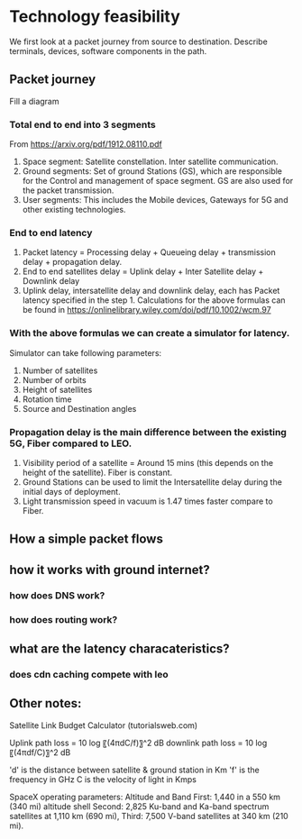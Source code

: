 # Technology feasibility

We first look at a packet journey from source to destination. Describe terminals, devices, software components in the path.

## Packet journey

Fill a diagram

### Total end to end into 3 segments 
From https://arxiv.org/pdf/1912.08110.pdf

1. Space segment: Satellite constellation. Inter satellite communication.  
2. Ground segments: Set of ground Stations (GS), which are responsible for the Control and management of space segment.  GS are also used for the packet transmission.
3. User segments: This includes the Mobile devices, Gateways for 5G and other existing technologies.


### End to end latency
 
1. Packet latency = Processing delay + Queueing delay + transmission delay + propagation delay.
2. End to end satellites delay = Uplink delay + Inter Satellite delay + Downlink delay
3. Uplink delay, intersatellite delay and downlink delay, each has Packet latency specified in the step 1.
Calculations for the above formulas can be found in https://onlinelibrary.wiley.com/doi/pdf/10.1002/wcm.97

### With the above formulas we can create a simulator for latency.
Simulator can take following parameters:
1. Number of satellites
2. Number of orbits
3. Height of satellites
4. Rotation time
5. Source and Destination angles

### Propagation delay is the main difference between the existing 5G, Fiber compared to LEO.
1. Visibility period of a satellite = Around 15 mins (this depends on the height of the satellite). Fiber is constant.
2. Ground Stations can be used to limit the Intersatellite delay during the initial days of deployment.
3. Light transmission speed in vacuum is 1.47 times faster compare to Fiber.  

## How a simple packet flows

## how it works with ground internet?
### how does DNS work?
### how does routing work?


## what are the latency characateristics?


### does cdn caching compete with leo 



## Other notes:
Satellite Link Budget Calculator (tutorialsweb.com)


Uplink path loss = 10 log⁡  〖(4πdC/f)〗^2 dB
downlink path loss = 10 log⁡  〖(4πdf/C)〗^2 dB

 'd' is the distance between satellite & ground station in Km
 'f' is the frequency in GHz
 C is the velocity of light in Kmps 


SpaceX operating parameters: Altitude and Band
 First: 1,440 in a 550 km (340 mi) altitude shell
 Second: 2,825 Ku-band and Ka-band spectrum satellites at 1,110 km (690 mi),
 Third: 7,500 V-band satellites at 340 km (210 mi).
 
